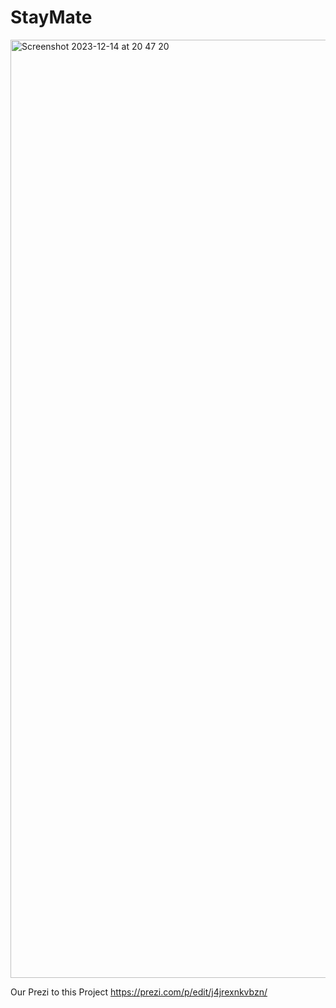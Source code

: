 # StayMate
<img width="1501" alt="Screenshot 2023-12-14 at 20 47 20" src="https://github.com/StayMate23/StayMate/assets/128212527/6dcf21c6-5fa2-4cb7-902e-39dd8b7f0264">

Our Prezi to this Project
https://prezi.com/p/edit/j4jrexnkvbzn/
